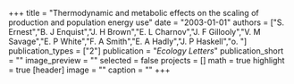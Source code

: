 +++
title = "Thermodynamic and metabolic effects on the scaling of production and population energy use"
date = "2003-01-01"
authors = ["S. Ernest","B. J Enquist","J. H Brown","E. L Charnov","J. F Gillooly","V. M Savage","E. P White","F. A Smith","E. A Hadly","J. P Haskell","o. "]
publication_types = ["2"]
publication = "_Ecology Letters_"
publication_short = ""
image_preview = ""
selected = false
projects = []
math = true
highlight = true
[header]
image = ""
caption = ""
+++

